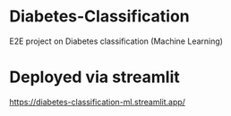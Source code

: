 # Diabetes-Classification
E2E project on Diabetes classification (Machine Learning)

# Deployed via streamlit
https://diabetes-classification-ml.streamlit.app/
